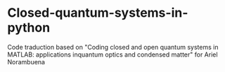 # Closed-quantum-systems-in-python
Code traduction based on "Coding closed and open quantum systems in MATLAB: applications inquantum optics and condensed matter" for Ariel Norambuena
